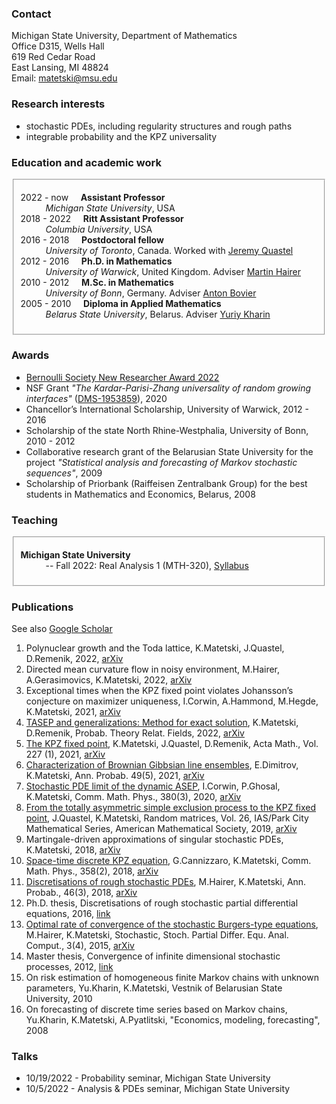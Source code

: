 ### Contact

Michigan State University, Department of Mathematics <br/>
Office D315, Wells Hall <br/>
619 Red Cedar Road <br/>
East Lansing, MI 48824 <br/>
Email: <matetski@msu.edu>

### Research interests

- stochastic PDEs, including regularity structures and rough paths
- integrable probability and the KPZ universality

### Education and academic work

<!-- (download full <a href="/Matetski_CV.pdf">CV</a>) -->
<fieldset>
	<dl>
		<dt>2022 - now &nbsp;&nbsp;&nbsp; <strong>Assistant Professor</strong></dt>
			<dd> <em>Michigan State University</em>, USA </dd>
		<dt>2018 - 2022 &nbsp;&nbsp;&nbsp; <strong>Ritt Assistant Professor</strong></dt>
			<dd> <em>Columbia University</em>, USA </dd>
		<dt>2016 - 2018 &nbsp;&nbsp;&nbsp; <strong>Postdoctoral fellow</strong></dt>
			<dd><em>University of Toronto</em>, Canada. Worked with <a href="http://www.math.toronto.edu/quastel/">Jeremy Quastel</a></dd>
		<dt>2012 - 2016 &nbsp;&nbsp;&nbsp; <strong>Ph.D. in Mathematics</strong></dt>
			<dd><em>University of Warwick</em>, United Kingdom. Adviser <a href="http://www.hairer.org">Martin Hairer</a></dd>
		<dt>2010 - 2012 &nbsp;&nbsp;&nbsp; <strong>M.Sc. in Mathematics</strong></dt>
			<dd><em>University of Bonn</em>, Germany. Adviser <a href="https://wt.iam.uni-bonn.de/bovier/home/">Anton Bovier</a></dd>
		<dt>2005 - 2010 &nbsp;&nbsp;&nbsp; <strong>Diploma in Applied Mathematics</strong></dt>
			<dd><em>Belarus State University</em>, Belarus. Adviser <a href="http://apmi.bsu.by/en/staff/yuriy-kharin.html">Yuriy Kharin</a></dd>
	</dl>
</fieldset>

### Awards
- [Bernoulli Society New Researcher Award 2022](http://www.bernoulli-society.org/news/37-general-announcement/324-bernoulli-society-new-researcher-award-2023)
- NSF Grant _"The Kardar-Parisi-Zhang universality of random growing interfaces"_ ([DMS-1953859](https://www.nsf.gov/awardsearch/showAward?AWD_ID=1953859&HistoricalAwards=false)), 2020
- Chancellor’s International Scholarship, University of Warwick, 2012 - 2016
- Scholarship of the state North Rhine-Westphalia, University of Bonn, 2010 - 2012
- Collaborative research grant of the Belarusian State University for the project _"Statistical analysis and forecasting
of Markov stochastic sequences"_, 2009
- Scholarship of Priorbank (Raiffeisen Zentralbank Group) for the best students in Mathematics and Economics, Belarus, 2008

### Teaching

<fieldset>
	<dl>
		<dt><strong>Michigan State University</strong></dt>
			<dd> -- Fall 2022: Real Analysis 1 (MTH-320), <a href="./files/mth320_syllabus_fs22.pdf">Syllabus</a> </dd>
	</dl>
</fieldset>

<!--#### Columbia University

TBA

#### University of Toronto

TBA

#### Univeristy of Warwick

TBA-->

### Publications

See also [Google Scholar](https://scholar.google.com/citations?user=P5-kSI4AAAAJ&hl=en)

1. Polynuclear growth and the Toda lattice, K.Matetski, J.Quastel, D.Remenik, 2022, [arXiv](https://arxiv.org/abs/2209.02643)
1. Directed mean curvature flow in noisy environment, M.Hairer, A.Gerasimovics, K.Matetski, 2022, [arXiv](https://arxiv.org/abs/2201.08807)
1. Exceptional times when the KPZ fixed point violates Johansson’s conjecture on maximizer uniqueness, I.Corwin, A.Hammond, M.Hegde, K.Matetski, 2021, [arXiv](https://arxiv.org/abs/2101.04205)
1. [TASEP and generalizations: Method for exact solution](https://link.springer.com/article/10.1007/s00440-022-01129-w), K.Matetski, D.Remenik, Probab. Theory Relat. Fields, 2022, [arXiv](https://arxiv.org/abs/2107.07984)
1. [The KPZ fixed point](https://www.intlpress.com/site/pub/pages/journals/items/acta/content/vols/0227/0001/a003/index.php), K.Matetski, J.Quastel, D.Remenik, Acta Math., Vol. 227 (1), 2021, [arXiv](https://arxiv.org/abs/1701.00018)
1. [Characterization of Brownian Gibbsian line ensembles](https://projecteuclid.org/journals/annals-of-probability/volume-49/issue-5/Characterization-of-Brownian-Gibbsian-line-ensembles/10.1214/21-AOP1513.short), E.Dimitrov, K.Matetski, Ann. Probab. 49(5), 2021, [arXiv](https://arxiv.org/abs/2002.00684)
1. [Stochastic PDE limit of the dynamic ASEP](https://link.springer.com/article/10.1007%2Fs00220-020-03905-y), I.Corwin, P.Ghosal, K.Matetski, Comm. Math. Phys., 380(3), 2020, [arXiv](https://arxiv.org/abs/1906.04069)
1. [From the totally asymmetric simple exclusion process to the KPZ fixed point](https://bookstore-ams-org.ezproxy.cul.columbia.edu/pcms-26/), J.Quastel, K.Matetski, Random matrices, Vol. 26, IAS/Park City Mathematical Series, American Mathematical Society,
2019, [arXiv](https://arxiv.org/abs/1710.02635)
1. Martingale-driven approximations of singular stochastic PDEs, K.Matetski, 2018, [arXiv](arXiv:1808.09429)
1. [Space-time discrete KPZ equation](https://link.springer.com/article/10.1007/s00220-018-3089-9), G.Cannizzaro, K.Matetski, Comm. Math. Phys., 358(2), 2018, [arXiv](https://arxiv.org/abs/1611.09719)
1. [Discretisations of rough stochastic PDEs](https://projecteuclid.org/journals/annals-of-probability/volume-46/issue-3/Discretisations-of-rough-stochastic-PDEs/10.1214/17-AOP1212.full), M.Hairer, K.Matetski, Ann. Probab., 46(3), 2018, [arXiv](https://arxiv.org/abs/1511.06937)
1. Ph.D. thesis, Discretisations of rough stochastic partial differential equations, 2016, [link](http://wrap.warwick.ac.uk/81460/)
1. [Optimal rate of convergence of the stochastic Burgers-type equations](https://link.springer.com/article/10.1007%2Fs40072-015-0067-5), M.Hairer, K.Matetski, Stochastic, Stoch. Partial Differ. Equ. Anal. Comput., 3(4), 2015, [arXiv](https://arxiv.org/abs/1504.05134)
1. Master thesis, Convergence of infinite dimensional stochastic processes, 2012, [link](https://bonnus.ulb.uni-bonn.de/SummonRecord/FETCH-bonn_catalog_36708172)
1. On risk estimation of homogeneous finite Markov chains with unknown parameters, Yu.Kharin, K.Matetski, Vestnik of Belarusian State University, 2010
1. On forecasting of discrete time series based on Markov chains, Yu.Kharin, K.Matetski, A.Pyatlitski, "Economics, modeling, forecasting", 2008

### Talks

- 10/19/2022 - Probability seminar, Michigan State University
- 10/5/2022 - Analysis \& PDEs seminar, Michigan State University
